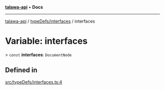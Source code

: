 [**talawa-api**](../../../README.md) • **Docs**

***

[talawa-api](../../../modules.md) / [typeDefs/interfaces](../README.md) / interfaces

# Variable: interfaces

\> `const` **interfaces**: `DocumentNode`

## Defined in

[src/typeDefs/interfaces.ts:4](https://github.com/PalisadoesFoundation/talawa-api/blob/fb5076f344cd74d4e51c692cbc70fc337bf1ac39/src/typeDefs/interfaces.ts#L4)

